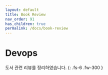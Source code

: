 ```yaml
---
layout: default
title: Book Review 
nav_order: 91
has_children: true
permalink: /docs/book-review
---
```


# Devops

도서 관련 리뷰를 정리하였습니다. 
{: .fs-6 .fw-300 }

    

